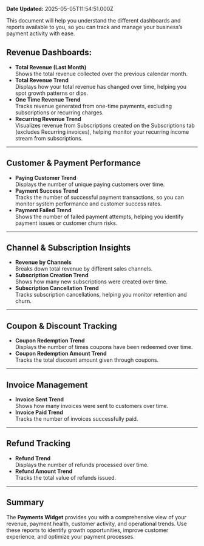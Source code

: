 **Date Updated:** 2025-05-05T11:54:51.000Z

This document will help you understand the different dashboards and reports available to you, so you can track and manage your business’s payment activity with ease.

  
## Revenue Dashboards:

* **Total Revenue (Last Month)**  
Shows the total revenue collected over the previous calendar month.
* **Total Revenue Trend**  
Displays how your total revenue has changed over time, helping you spot growth patterns or dips.
* **One Time Revenue Trend**  
Tracks revenue generated from one-time payments, excluding subscriptions or recurring charges.
* **Recurring Revenue Trend**  
Visualizes revenue from Subscriptions created on the Subscriptions tab (excludes Recurring invoices), helping monitor your recurring income stream from subscriptions.

---

## Customer & Payment Performance

* **Paying Customer Trend**  
Displays the number of unique paying customers over time.
* **Payment Success Trend**  
Tracks the number of successful payment transactions, so you can monitor system performance and customer success rates.
* **Payment Failed Trend**  
Shows the number of failed payment attempts, helping you identify payment issues or customer churn risks.

---

## Channel & Subscription Insights

* **Revenue by Channels**  
Breaks down total revenue by different sales channels.
* **Subscription Creation Trend**  
Shows how many new subscriptions were created over time.
* **Subscription Cancellation Trend**  
Tracks subscription cancellations, helping you monitor retention and churn.

---

## Coupon & Discount Tracking

* **Coupon Redemption Trend**  
Displays the number of times coupons have been redeemed over time.
* **Coupon Redemption Amount Trend**  
Tracks the total discount amount given through coupons.

---

## Invoice Management

* **Invoice Sent Trend**  
Shows how many invoices were sent to customers over time.
* **Invoice Paid Trend**  
Tracks the number of invoices successfully paid.

---

##  Refund Tracking

* **Refund Trend**  
Displays the number of refunds processed over time.
* **Refund Amount Trend**  
Tracks the total value of refunds issued.

---

## Summary

The **Payments Widget** provides you with a comprehensive view of your revenue, payment health, customer activity, and operational trends. Use these reports to identify growth opportunities, improve customer experience, and optimize your payment processes.